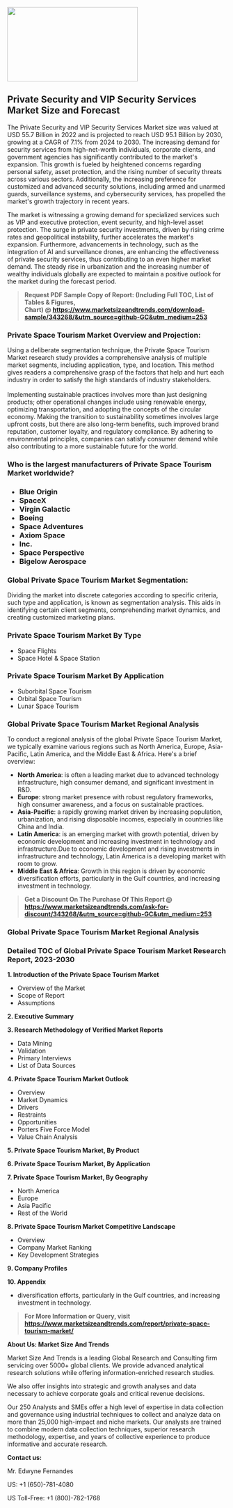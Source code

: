 <p><img class="alignnone size-medium wp-image-20088" src="https://ffe5etoiles.com/wp-content/uploads/2024/12/MST1-300x171.png" alt="" width="300" height="171" /></p><h2>Private Security and VIP Security Services Market Size and Forecast</h2><p>The Private Security and VIP Security Services Market size was valued at USD 55.7 Billion in 2022 and is projected to reach USD 95.1 Billion by 2030, growing at a CAGR of 7.1% from 2024 to 2030. The increasing demand for security services from high-net-worth individuals, corporate clients, and government agencies has significantly contributed to the market's expansion. This growth is fueled by heightened concerns regarding personal safety, asset protection, and the rising number of security threats across various sectors. Additionally, the increasing preference for customized and advanced security solutions, including armed and unarmed guards, surveillance systems, and cybersecurity services, has propelled the market's growth trajectory in recent years.</p><p>The market is witnessing a growing demand for specialized services such as VIP and executive protection, event security, and high-level asset protection. The surge in private security investments, driven by rising crime rates and geopolitical instability, further accelerates the market's expansion. Furthermore, advancements in technology, such as the integration of AI and surveillance drones, are enhancing the effectiveness of private security services, thus contributing to an even higher market demand. The steady rise in urbanization and the increasing number of wealthy individuals globally are expected to maintain a positive outlook for the market during the forecast period.</p></p><blockquote id="" class=""><strong>Request PDF Sample Copy of Report: (Including Full TOC, List of Tables &amp; Figures, Chart)&nbsp;@&nbsp;<strong><a href="https://www.marketsizeandtrends.com/download-sample/343268/&utm_source=github-GC&utm_medium=253" target="_blank">https://www.marketsizeandtrends.com/download-sample/343268/&utm_source=github-GC&utm_medium=253</a></strong></strong></blockquote><h3 id="" class="">Private Space Tourism Market&nbsp;Overview and Projection:</h3><p id="" class="">Using a deliberate segmentation technique, the Private Space Tourism Market research study provides a comprehensive analysis of multiple market segments, including application, type, and location. This method gives readers a comprehensive grasp of the factors that help and hurt each industry in order to satisfy the high standards of industry stakeholders. <br /> <br />Implementing sustainable practices involves more than just designing products; other operational changes include using renewable energy, optimizing transportation, and adopting the concepts of the circular economy. Making the transition to sustainability sometimes involves large upfront costs, but there are also long-term benefits, such improved brand reputation, customer loyalty, and regulatory compliance. By adhering to environmental principles, companies can satisfy consumer demand while also contributing to a more sustainable future for the world.</p><h3 id="" class="">Who is the largest manufacturers of&nbsp;Private Space Tourism Market worldwide?</h3><h3 class=""><p><ul><li>Blue Origin </li><li> SpaceX </li><li> Virgin Galactic </li><li> Boeing </li><li> Space Adventures </li><li> Axiom Space </li><li> Inc. </li><li> Space Perspective </li><li> Bigelow Aerospace</li></ul></p></h3><h3 id="" class="">Global&nbsp;Private Space Tourism Market Segmentation:</h3><p id="" class="">Dividing the market into discrete categories according to specific criteria, such type and application, is known as segmentation analysis. This aids in identifying certain client segments, comprehending market dynamics, and creating customized marketing plans.</p><h3 id="" class="">Private Space Tourism Market&nbsp;By Type</h3><p><p><ul><li>Space Flights</li><li> Space Hotel & Space Station</p></li></ul></p></p><h3 id="" class="">Private Space Tourism Market&nbsp;By Application</h3><p class=""><p><ul><li>Suborbital Space Tourism</li><li> Orbital Space Tourism</li><li> Lunar Space Tourism</li></ul></p></p><h3 id="" class="">Global Private Space Tourism Market Regional Analysis</h3><p id="" class="">To conduct a regional analysis of the global Private Space Tourism Market, we typically examine various regions such as North America, Europe, Asia-Pacific, Latin America, and the Middle East &amp; Africa. Here's a brief overview:</p><ul><li><strong>North America</strong>: is often a leading market due to advanced technology infrastructure, high consumer demand, and significant investment in R&amp;D.</li><li><strong>Europe</strong>: strong market presence with robust regulatory frameworks, high consumer awareness, and a focus on sustainable practices.</li><li><strong>Asia-Pacific</strong>: a rapidly growing market driven by increasing population, urbanization, and rising disposable incomes, especially in countries like China and India.</li><li><strong>Latin America</strong>: is an emerging market with growth potential, driven by economic development and increasing investment in technology and infrastructure.Due to economic development and rising investments in infrastructure and technology, Latin America is a developing market with room to grow.</li><li><strong>Middle East &amp; Africa</strong>: Growth in this region is driven by economic diversification efforts, particularly in the Gulf countries, and increasing investment in technology.</li></ul><blockquote id="" class=""><strong>Get a Discount On The Purchase Of This Report @ <strong><a href="https://www.marketsizeandtrends.com/ask-for-discount/343268/&utm_source=github-GC&utm_medium=253" target="_blank">https://www.marketsizeandtrends.com/ask-for-discount/343268/&utm_source=github-GC&utm_medium=253</a></strong></strong></blockquote><h3 id="" class="">Global Private Space Tourism Market Regional Analysis</h3><h3 id="" class="">Detailed TOC of Global Private Space Tourism Market Research Report, 2023-2030</h3><p id="" class=""><strong>1. Introduction of the Private Space Tourism Market</strong></p><ul><li>Overview of the Market</li><li>Scope of Report</li><li>Assumptions</li></ul><p id="" class=""><strong>2. Executive Summary</strong></p><p id="" class=""><strong>3. Research Methodology of Verified Market Reports</strong></p><ul><li>Data Mining</li><li>Validation</li><li>Primary Interviews</li><li>List of Data Sources</li></ul><p id="" class=""><strong>4. Private Space Tourism Market Outlook</strong></p><ul><li>Overview</li><li>Market Dynamics</li><li>Drivers</li><li>Restraints</li><li>Opportunities</li><li>Porters Five Force Model</li><li>Value Chain Analysis</li></ul><p id="" class=""><strong>5. Private Space Tourism Market, By Product</strong></p><p id="" class=""><strong>6. Private Space Tourism Market, By Application</strong></p><p id="" class=""><strong>7. Private Space Tourism Market, By Geography</strong></p><ul><li>North America</li><li>Europe</li><li>Asia Pacific</li><li>Rest of the World</li></ul><p id="" class=""><strong>8. Private Space Tourism Market Competitive Landscape</strong></p><ul><li>Overview</li><li>Company Market Ranking</li><li>Key Development Strategies</li></ul><p id="" class=""><strong>9. Company Profiles</strong></p><p id="" class=""><strong>10. Appendix</strong></p><ul><li>diversification efforts, particularly in the Gulf countries, and increasing investment in technology.</li></ul><blockquote id="" class=""><strong>For More Information or Query, visit <strong><strong><a href="https://www.marketsizeandtrends.com/report/private-space-tourism-market/" target="_blank">https://www.marketsizeandtrends.com/report/private-space-tourism-market/</a></strong></strong></strong></blockquote><p id="" class=""><strong>About Us: Market Size And Trends</strong></p><p id="" class="">Market Size And Trends is a leading Global Research and Consulting firm servicing over 5000+ global clients. We provide advanced analytical research solutions while offering information-enriched research studies.</p><p id="" class="">We also offer insights into strategic and growth analyses and data necessary to achieve corporate goals and critical revenue decisions.</p><p id="" class="">Our 250 Analysts and SMEs offer a high level of expertise in data collection and governance using industrial techniques to collect and analyze data on more than 25,000 high-impact and niche markets. Our analysts are trained to combine modern data collection techniques, superior research methodology, expertise, and years of collective experience to produce informative and accurate research.</p><p id="" class=""><strong>Contact us:</strong></p><p id="" class="">Mr. Edwyne Fernandes</p><p id="" class="">US: +1 (650)-781-4080</p><p id="" class="">US Toll-Free: +1 (800)-782-1768</p>
